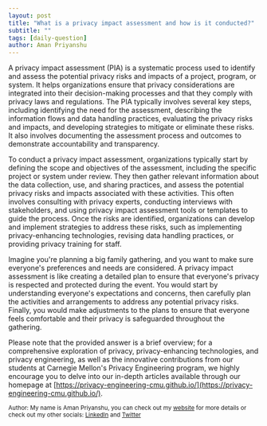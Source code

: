 ```yaml
---
layout: post
title: "What is a privacy impact assessment and how is it conducted?"
subtitle: ""
tags: [daily-question]
author: Aman Priyanshu
---
```


A privacy impact assessment (PIA) is a systematic process used to identify and assess the potential privacy risks and impacts of a project, program, or system. It helps organizations ensure that privacy considerations are integrated into their decision-making processes and that they comply with privacy laws and regulations. The PIA typically involves several key steps, including identifying the need for the assessment, describing the information flows and data handling practices, evaluating the privacy risks and impacts, and developing strategies to mitigate or eliminate these risks. It also involves documenting the assessment process and outcomes to demonstrate accountability and transparency.

To conduct a privacy impact assessment, organizations typically start by defining the scope and objectives of the assessment, including the specific project or system under review. They then gather relevant information about the data collection, use, and sharing practices, and assess the potential privacy risks and impacts associated with these activities. This often involves consulting with privacy experts, conducting interviews with stakeholders, and using privacy impact assessment tools or templates to guide the process. Once the risks are identified, organizations can develop and implement strategies to address these risks, such as implementing privacy-enhancing technologies, revising data handling practices, or providing privacy training for staff.

Imagine you're planning a big family gathering, and you want to make sure everyone's preferences and needs are considered. A privacy impact assessment is like creating a detailed plan to ensure that everyone's privacy is respected and protected during the event. You would start by understanding everyone's expectations and concerns, then carefully plan the activities and arrangements to address any potential privacy risks. Finally, you would make adjustments to the plans to ensure that everyone feels comfortable and their privacy is safeguarded throughout the gathering.

Please note that the provided answer is a brief overview; for a comprehensive exploration of privacy, privacy-enhancing technologies, and privacy engineering, as well as the innovative contributions from our students at Carnegie Mellon's Privacy Engineering program, we highly encourage you to delve into our in-depth articles available through our homepage at [https://privacy-engineering-cmu.github.io/](https://privacy-engineering-cmu.github.io/).

<small>Author: My name is Aman Priyanshu, you can check out my [website](https://amanpriyanshu.github.io/) for more details or check out my other socials: [LinkedIn](https://www.linkedin.com/in/aman-priyanshu/) and [Twitter](https://twitter.com/AmanPriyanshu6)</small>
